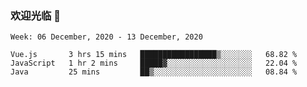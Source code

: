 ### 欢迎光临 👋

<!--
**lianganqing/lianganqing** is a ✨ _special_ ✨ repository because its `README.md` (this file) appears on your GitHub profile.

Here are some ideas to get you started:

- 🔭 I’m currently working on ...
- 🌱 I’m currently learning ...
- 👯 I’m looking to collaborate on ...
- 🤔 I’m looking for help with ...
- 💬 Ask me about ...
- 📫 How to reach me: ...
- 😄 Pronouns: ...
- ⚡ Fun fact: ...
-->
<!--START_SECTION:waka-->
```text
Week: 06 December, 2020 - 13 December, 2020

Vue.js       3 hrs 15 mins   █████████████████▒░░░░░░░   68.82 % 
JavaScript   1 hr 2 mins     █████▓░░░░░░░░░░░░░░░░░░░   22.04 % 
Java         25 mins         ██▒░░░░░░░░░░░░░░░░░░░░░░   08.84 % 
```
<!--END_SECTION:waka-->
